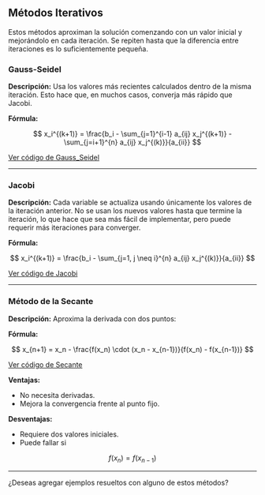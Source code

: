 ## Métodos Iterativos

Estos métodos aproximan la solución comenzando con un valor inicial y mejorándolo en cada iteración. Se repiten hasta que la diferencia entre iteraciones es lo suficientemente pequeña.

### Gauss-Seidel

**Descripción:**
Usa los valores más recientes calculados dentro de la misma iteración. Esto hace que, en muchos casos, converja más rápido que Jacobi.

**Fórmula:**

$$
x_i^{(k+1)} = \frac{b_i - \sum_{j=1}^{i-1} a_{ij} x_j^{(k+1)} - \sum_{j=i+1}^{n} a_{ij} x_j^{(k)}}{a_{ii}}  
$$

[Ver código de Gauss_Seidel](Métodos_Iterativos/Gauss_Seidel.py)

---

### Jacobi

**Descripción:**
Cada variable se actualiza usando únicamente los valores de la iteración anterior. No se usan los nuevos valores hasta que termine la iteración, lo que hace que sea más fácil de implementar, pero puede requerir más iteraciones para converger.

**Fórmula:**

$$
x_i^{(k+1)} = \frac{b_i - \sum_{j=1, j \neq i}^{n} a_{ij} x_j^{(k)}}{a_{ii}}  
$$

[Ver código de Jacobi](Métodos_Iterativos/Jacobi.py)

---

### Método de la Secante

**Descripción:**
Aproxima la derivada con dos puntos:

**Fórmula:**

$$
x_{n+1} = x_n - \frac{f(x_n) \cdot (x_n - x_{n-1})}{f(x_n) - f(x_{n-1})}  
$$

[Ver código de Secante](Métodos_Iterativos/Secante.py)

**Ventajas:**

* No necesita derivadas.
* Mejora la convergencia frente al punto fijo.

**Desventajas:**

* Requiere dos valores iniciales.
* Puede fallar si

$$
f(x_n) = f(x_{n-1})  
$$

---

¿Deseas agregar ejemplos resueltos con alguno de estos métodos?

